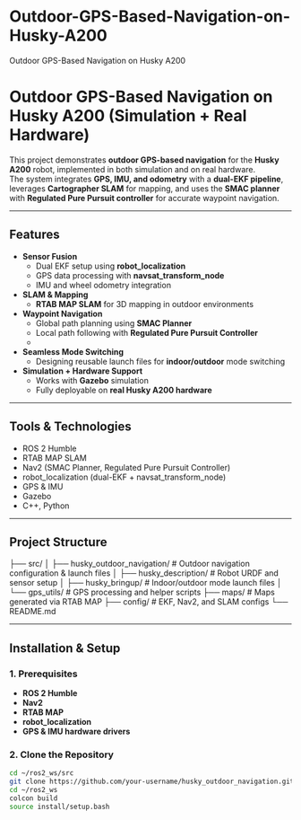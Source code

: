 # Outdoor-GPS-Based-Navigation-on-Husky-A200
Outdoor GPS-Based Navigation on Husky A200
# Outdoor GPS-Based Navigation on Husky A200 (Simulation + Real Hardware)

This project demonstrates **outdoor GPS-based navigation** for the **Husky A200** robot, implemented in both simulation and on real hardware.  
The system integrates **GPS, IMU, and odometry** with a **dual-EKF pipeline**, leverages **Cartographer SLAM** for mapping, and uses the **SMAC planner** with **Regulated Pure Pursuit controller** for accurate waypoint navigation.

---

## Features
- **Sensor Fusion**
  - Dual EKF setup using **robot_localization**
  - GPS data processing with **navsat_transform_node**
  - IMU and wheel odometry integration
- **SLAM & Mapping**
  - **RTAB MAP SLAM** for 3D mapping in outdoor environments
- **Waypoint Navigation**
  - Global path planning using **SMAC Planner**
  - Local path following with **Regulated Pure Pursuit Controller**
  - 
- **Seamless Mode Switching**
  - Designing reusable launch files for **indoor/outdoor** mode switching
- **Simulation + Hardware Support**
  - Works with **Gazebo** simulation  
  - Fully deployable on **real Husky A200 hardware**

---

## Tools & Technologies
- ROS 2 Humble
- RTAB MAP SLAM
- Nav2 (SMAC Planner, Regulated Pure Pursuit Controller)
- robot_localization (dual-EKF + navsat_transform_node)
- GPS & IMU
- Gazebo
- C++, Python

---

## Project Structure

├── src/
│ ├── husky_outdoor_navigation/ # Outdoor navigation configuration & launch files
│ ├── husky_description/ # Robot URDF and sensor setup
│ ├── husky_bringup/ # Indoor/outdoor mode launch files
│ └── gps_utils/ # GPS processing and helper scripts
├── maps/ # Maps generated via RTAB MAP
├── config/ # EKF, Nav2, and SLAM configs
└── README.md

---

## Installation & Setup

### 1. Prerequisites
- **ROS 2 Humble**
- **Nav2**  
- **RTAB MAP**  
- **robot_localization**  
- **GPS & IMU hardware drivers**  

### 2. Clone the Repository
```bash
cd ~/ros2_ws/src
git clone https://github.com/your-username/husky_outdoor_navigation.git
cd ~/ros2_ws
colcon build
source install/setup.bash




